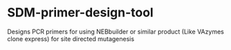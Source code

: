 # SDM-primer-design-tool
Designs PCR primers for using NEBbuilder or similar product (Like VAzymes clone express) for site directed mutagenesis 
